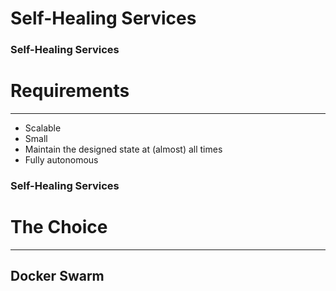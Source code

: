 # Self-Healing Services


### Self-Healing Services

# Requirements

---

* Scalable
* Small
* Maintain the designed state at (almost) all times
* Fully autonomous


### Self-Healing Services

# The Choice

---

## Docker Swarm